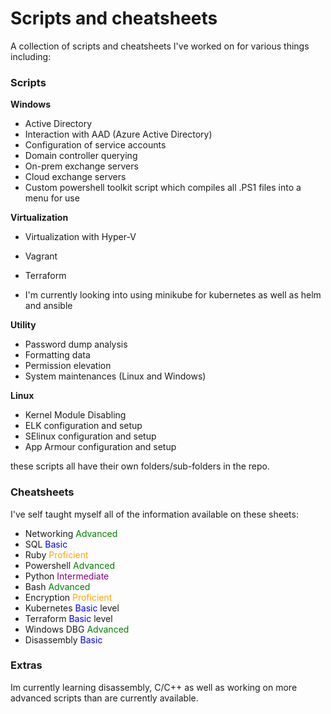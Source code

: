 # Scripts and cheatsheets

A collection of scripts and cheatsheets I've worked on for various things including:

### Scripts

 **Windows**

 - Active Directory
 - Interaction with AAD (Azure Active Directory)
 - Configuration of service accounts
 - Domain controller querying
 - On-prem exchange servers
 - Cloud exchange servers
 - Custom powershell toolkit script which compiles all .PS1 files into a menu for use

 **Virtualization**
 - Virtualization with Hyper-V
 - Vagrant
 - Terraform

 - I'm currently looking into using minikube for kubernetes as well as helm and ansible

**Utility**
 - Password dump analysis
 - Formatting data
 - Permission elevation
 - System maintenances (Linux and Windows)

 **Linux**
 - Kernel Module Disabling
 - ELK configuration and setup
 - SElinux configuration and setup
 - App Armour configuration and setup

these scripts all have their own folders/sub-folders in the repo.

### Cheatsheets
I've self taught myself all of the information available on these sheets:

- Networking   <span style="color:green">Advanced</span>
- SQL          <span style="color:blue">Basic</span>
- Ruby         <span style="color:orange">Proficient</span>
- Powershell   <span style="color:green">Advanced</span>
- Python       <span style="color:purple">Intermediate</span>
- Bash         <span style="color:green">Advanced</span>
- Encryption   <span style="color:orange">Proficient</span>
- Kubernetes   <span style="color:blue">Basic</span> level
- Terraform    <span style="color:blue">Basic</span> level
- Windows DBG  <span style="color:green">Advanced</span>
- Disassembly  <span style="color:blue">Basic</span>

### Extras
Im currently learning disassembly, C/C++ as well as working on more advanced scripts than are currently available.
